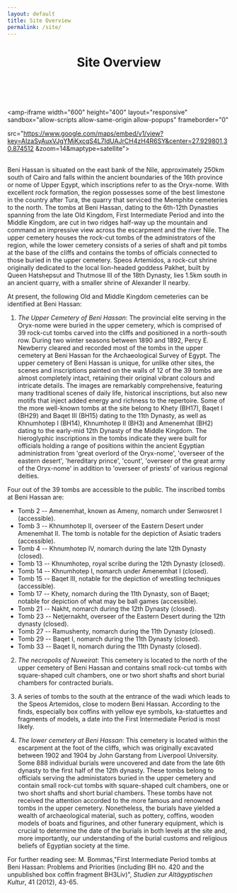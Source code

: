 ```yaml
---
layout: default
title: Site Overview
permalink: /site/
---
```




<figure class="ampstart-image-fullpage-hero m0 relative mb4">
<amp-img width="404" height="720" alt="Cover" layout="responsive" src="/assets/images/Kanawati-Woods-BH-Fig-03-Beni-Hassan-3-Khnumhotep-II-escarpment-view.JPG" media="(max-width: 415px)"></amp-img>
<amp-img height="720" alt="Cover" layout="fixed-height" src="/assets/images/Kanawati-Woods-BH-Fig-03-Beni-Hassan-3-Khnumhotep-II-escarpment-view.JPG" media="(min-width: 416px)"></amp-img>
<figcaption class="absolute top-0 right-0 bottom-0 left-0">
<header class="p3">
<h1 class="ampstart-fullpage-hero-heading mb0 hanuman">
<span class="ampstart-fullpage-hero-heading-text title">
Site Overview
</span>
</h1>
<h2 class="ampstart-fullpage-hero-heading mb0">
<span class="ampstart-fullpage-hero-heading-text description">

</span>
</h2>
</header>

<footer class="absolute left-0 right-0 bottom-0">
<a style="color: #ffffff; " class="ampstart-read py3 caps line-height-2 text-decoration-none center block h5" href="#content"><span class="ampstart-readmore-text px1">Read more</span></a>
</footer>
<!--
<footer class="absolute left-0 right-0 bottom-0">
<a class="ampstart-read py3 caps line-height-2 text-decoration-none center block h5" href="#content"><span class="ampstart-readmore-text px1">Read more</span></a>
</footer>
 -->
</figcaption>
</figure>


<!-- <amp-img width="600" height="300" layout="responsive" src="http://lorempixel.com/600/300/sports"></amp-img> -->

<main id="content" role="main" class="content">

<amp-iframe width="600"
  height="400"
  layout="responsive"
  sandbox="allow-scripts allow-same-origin allow-popups"
  frameborder="0"

  src="https://www.google.com/maps/embed/v1/view?key=AIzaSyAuxVJgYMjKxcqS4L7IdUAJrCH4zH4R6SY&center=27.929801,30.874512 &zoom=14&maptype=satellite">
</amp-iframe>

<br>
Beni Hassan is situated on the east bank of the Nile, approximately 250km south of Cairo and falls within the ancient boundaries of the 16th province or nome of Upper Egypt, which inscriptions refer to as the Oryx-nome. With excellent rock formation, the region possesses some of the best limestone in the country after Tura, the quarry that serviced the Memphite cemeteries to the north. The tombs at Beni Hassan, dating to the 6th-12th Dynasties spanning from the late Old Kingdom, First Intermediate Period and into the Middle Kingdom, are cut in two ridges half-way up the mountain and command an impressive view across the escarpment and the river Nile. The upper cemetery houses the rock-cut tombs of the administrators of the region, while the lower cemetery consists of a series of shaft and pit tombs at the base of the cliffs and contains the tombs of officials connected to those buried in the upper cemetery. Speos Artemidos, a rock-cut shrine originally dedicated to the local lion-headed goddess Pakhet, built by Queen Hatshepsut and Thutmose III of the 18th Dynasty, lies 1.5km south in an ancient quarry, with a smaller shrine of Alexander II nearby.

At present, the following Old and Middle Kingdom cemeteries can be identified at Beni Hassan:

1. *The Upper Cemetery of Beni Hassan*: The provincial elite serving in the Oryx-nome were buried in the upper cemetery, which is comprised of 39 rock-cut tombs carved into the cliffs and positioned in a north-south row. During two winter seasons between 1890 and 1892, Percy E. Newberry cleared and recorded most of the tombs in the upper cemetery at Beni Hassan for the Archaeological Survey of Egypt. The upper cemetery of Beni Hassan is unique, for unlike other sites, the scenes and inscriptions painted on the walls of 12 of the 39 tombs are almost completely intact, retaining their original vibrant colours and intricate details. The images are remarkably comprehensive, featuring many traditional scenes of daily life, historical inscriptions, but also new motifs that inject added energy and richness to the repertoire. Some of the more well-known tombs at the site belong to Khety (BH17), Baqet I (BH29) and Baqet III (BH15) dating to the 11th Dynasty, as well as Khnumhotep I (BH14), Khnumhotep II (BH3) and Amenemhat (BH2) dating to the early-mid 12th Dynasty of the Middle Kingdom. The hieroglyphic inscriptions in the tombs indicate they were built for officials holding a range of positions within the ancient Egyptian administration from 'great overlord of the Oryx-nome', 'overseer of the eastern desert', 'hereditary prince', 'count', 'overseer of the great army of the Oryx-nome' in addition to 'overseer of priests' of various regional deities.  

Four out of the 39 tombs are accessible to the public. The inscribed tombs at Beni Hassan are:

* Tomb 2 -- Amenemhat, known as Ameny, nomarch under Senwosret I (accessible).
* Tomb 3 -- Khnumhotep II, overseer of the Eastern Desert under Amenemhat II. The tomb is notable for the depiction of Asiatic traders (accessible).
* Tomb 4 -- Khnumhotep IV, nomarch during the late 12th Dynasty (closed).
* Tomb 13 -- Khnumhotep, royal scribe during the 12th Dynasty (closed).
*  Tomb 14 -- Khnumhotep I, nomarch under Amenemhat I (closed).
* Tomb 15 -- Baqet III, notable for the depiction of wrestling techniques (accessible).
*  Tomb 17 -- Khety, nomarch during the 11th Dynasty, son of Baqet; notable for depiction of what may be ball games (accessible).
* Tomb 21 -- Nakht, nomarch during the 12th Dynasty (closed).
* Tomb 23 -- Netjernakht, overseer of the Eastern Desert during the 12th dynasty (closed).
*  Tomb 27 -- Ramushenty, nomarch during the 11th Dynasty (closed).
*  Tomb 29 -- Baqet I, nomarch during the 11th Dynasty (closed).
*  Tomb 33 -- Baqet II, nomarch during the 11th Dynasty (closed).

2. *The necropolis of Nuweirat*: This cemetery is located to the north of the upper cemetery of Beni Hassan and contains small rock-cut tombs with square-shaped cult chambers, one or two short shafts and short burial chambers for contracted burials.

3. A series of tombs to the south at the entrance of the wadi which leads to the Speos Artemidos, close to modern Beni Hassan. According to the finds, especially box coffins with yellow eye symbols, ka-statuettes and fragments of models, a date into the First Intermediate Period is most likely.

4. *The lower cemetery at Beni Hassan*: This cemetery is located within the escarpment at the foot of the cliffs, which was originally excavated between 1902 and 1904 by John Garstang from Liverpool University. Some 888 individual burials were uncovered and date from the late 6th dynasty to the first half of the 12th dynasty. These tombs belong to officials serving the administators buried in the upper cemetery and contain small rock-cut tombs with square-shaped cult chambers, one or two short shafts and short burial chambers. These tombs have not received the attention accorded to the more famous and renowned tombs in the upper cemetery. Nonetheless, the burials have yielded a wealth of archaeological material, such as pottery, coffins, wooden models of boats and figurines, and other funerary equipment, which is crucial to determine the date of the burials in both levels at the site and, more importantly, our understanding of the burial customs and religious beliefs of Egyptian society at the time.


For further reading see: M. Bommas,"First Intermediate Period tombs at Beni Hassan: Problems and Priorities (including BH no.
420 and the unpublished box coffin fragment BH3Liv)", *Studien zur Altägyptischen Kultur*, 41 (2012), 43-65.

</main>
